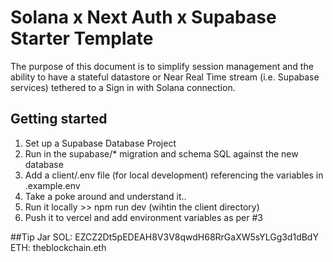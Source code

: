 # Solana x Next Auth x Supabase Starter Template
The purpose of this document is to simplify session management and the ability to have a stateful datastore or Near Real Time stream (i.e. Supabase services) tethered to a Sign in with Solana connection.

## Getting started
1. Set up a Supabase Database Project
2. Run in the supabase/* migration and schema SQL against the new database
3. Add a client/.env file (for local development) referencing the variables in .example.env
4. Take a poke around and understand it..
5. Run it locally >> npm run dev (wihtin the client directory)
6. Push it to vercel and add environment variables as per #3


##Tip Jar 
SOL: EZCZ2Dt5pEDEAH8V3V8qwdH68RrGaXW5sYLGg3d1dBdY
ETH: theblockchain.eth
